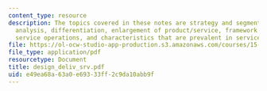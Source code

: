 ```yaml
---
content_type: resource
description: The topics covered in these notes are strategy and segmentation, competitive
  analysis, differentiation, enlargement of product/service, framework to analyze
  service operations, and characteristics that are prevalent in services.
file: https://ol-ocw-studio-app-production.s3.amazonaws.com/courses/15-778-management-of-supply-networks-for-products-and-services-summer-2004/e49ea68a63a0e69333ff2c9da10abb9f_design_deliv_srv.pdf
file_type: application/pdf
resourcetype: Document
title: design_deliv_srv.pdf
uid: e49ea68a-63a0-e693-33ff-2c9da10abb9f
---
```

